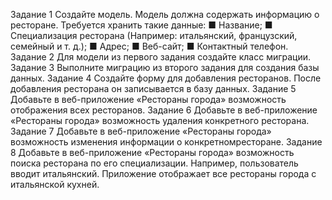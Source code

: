 Задание 1
Создайте модель. Модель должна содержать информацию о ресторане. Требуется хранить такие данные:
■ Название;
■ Специализация ресторана (Например: итальянский, 
французский, семейный и т. д.);
■ Адрес;
■ Веб-сайт;
■ Контактный телефон.
Задание 2
Для модели из первого задания создайте класс миграции.
Задание 3
Выполните миграцию из второго задания для создания базы данных.
Задание 4
Создайте форму для добавления ресторанов. После добавления ресторана он записывается в базу данных.
Задание 5
Добавьте в веб-приложение «Рестораны города» возможность отображения всех ресторанов.
Задание 6
Добавьте в веб-приложение «Рестораны города» возможность удаления конкретного ресторана.
Задание 7
Добавьте в веб-приложение «Рестораны города» возможность изменения информации о конкретномресторане.
Задание 8
Добавьте в веб-приложение «Рестораны города» возможность поиска ресторана по его специализации. Например, пользователь вводит итальянский. Приложение отображает все рестораны города с итальянской кухней.
